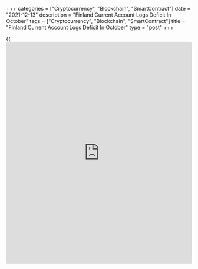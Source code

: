 +++
categories = ["Cryptocurrency", "Blockchain", "SmartContract"]
date = "2021-12-13"
description = "Finland Current Account Logs Deficit In October"
tags = ["Cryptocurrency", "Blockchain", "SmartContract"]
title = "Finland Current Account Logs Deficit In October"
type = "post"
+++

{{<iframe id="large-banner" src="https://www.bounty.group/#slide=11.0" width="100%" height="600" scrolling="no" style="border: 0px solid rgb(216, 221, 230); border-radius: 3px;">}}

Finland's current account posted deficit in October, data published by
Statistics Finland revealed on Monday.

The current account balance showed a deficit of EUR 1.95 billion in
October compared to a surplus of EUR 1.15 billion in September. This was
the first shortfall in six months.

In the same period last year, the surplus was EUR 841 million.

The goods account in balance of payment [terms](https://www.fintechee.com/terms/) was EUR 0.1 billion in
surplus. Meanwhile, the service account was in deficit.

The primary income account was EUR 1.5 billion in deficit. At the same
time, the secondary income account was EUR 0.2 billion in deficit.

Data showed that the 12-month moving total of the current account was
EUR 2.8 billion in surplus.

For comments and feedback [contact](https://www.playgroundfx.com/contact/): editorial@rtt[news](https://www.letsplayfx.com/blog/forex-news-website/).com

[Economic News][1]

 **What parts of the world are seeing the best (and worst) economic
performances lately? Click[here][2] to check out our [Econ Scorecard][2]
and find out! See up-to-the-moment [ranking](https://www.playgroundfx.com/blog/crypto-exchange-ranking/)s for the best and worst
performers in [GDP][3], [unemployment rate][4], [inflation][5] and much
more.**

   1. www.rtt[news](https://www.letsplayfx.com/blog/forex-news-website/).com/Content/EconomicNews.aspx
   2. www.rtt[news](https://www.letsplayfx.com/blog/forex-news-website/).com/economic-scorecard/world-rank/retail-sales/highest-performance.aspx
   3. www.rtt[news](https://www.letsplayfx.com/blog/forex-news-website/).com/economic-scorecard/world-rank/GDP/highest-performance.aspx
   4. www.rtt[news](https://www.letsplayfx.com/blog/forex-news-website/).com/economic-scorecard/world-rank/unemployment-rate/lowest-performance.aspx
   5. www.rtt[news](https://www.letsplayfx.com/blog/forex-news-website/).com/economic-scorecard/world-rank/CPI/highest-performance.aspx